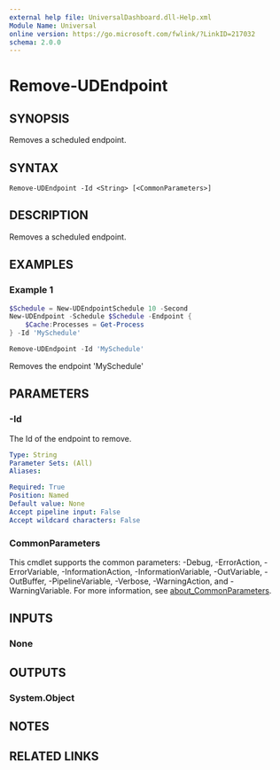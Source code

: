 ```yaml
---
external help file: UniversalDashboard.dll-Help.xml
Module Name: Universal
online version: https://go.microsoft.com/fwlink/?LinkID=217032
schema: 2.0.0
---
```


# Remove-UDEndpoint

## SYNOPSIS
Removes a scheduled endpoint.

## SYNTAX

```
Remove-UDEndpoint -Id <String> [<CommonParameters>]
```

## DESCRIPTION
Removes a scheduled endpoint.

## EXAMPLES

### Example 1
```powershell
$Schedule = New-UDEndpointSchedule 10 -Second
New-UDEndpoint -Schedule $Schedule -Endpoint {
    $Cache:Processes = Get-Process
} -Id 'MySchedule' 

Remove-UDEndpoint -Id 'MySchedule'
```

Removes the endpoint 'MySchedule'

## PARAMETERS

### -Id
The Id of the endpoint to remove. 

```yaml
Type: String
Parameter Sets: (All)
Aliases:

Required: True
Position: Named
Default value: None
Accept pipeline input: False
Accept wildcard characters: False
```

### CommonParameters
This cmdlet supports the common parameters: -Debug, -ErrorAction, -ErrorVariable, -InformationAction, -InformationVariable, -OutVariable, -OutBuffer, -PipelineVariable, -Verbose, -WarningAction, and -WarningVariable. For more information, see [about_CommonParameters](http://go.microsoft.com/fwlink/?LinkID=113216).

## INPUTS

### None

## OUTPUTS

### System.Object
## NOTES

## RELATED LINKS
